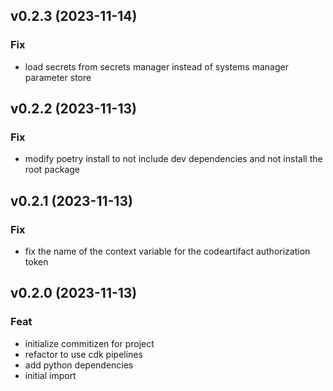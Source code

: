 ## v0.2.3 (2023-11-14)

### Fix

- load secrets from secrets manager instead of systems manager parameter store

## v0.2.2 (2023-11-13)

### Fix

- modify poetry install to not include dev dependencies and not install the root package

## v0.2.1 (2023-11-13)

### Fix

- fix the name of the context variable for the codeartifact authorization token

## v0.2.0 (2023-11-13)

### Feat

- initialize commitizen for project
- refactor to use cdk pipelines
- add python dependencies
- initial import
